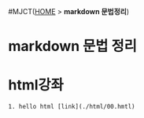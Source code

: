 #MJCT([HOME](./README.md) > **markdown 문법정리**)
# markdown 문법 정리

# html강좌
    1. hello html [link](./html/00.hmtl)